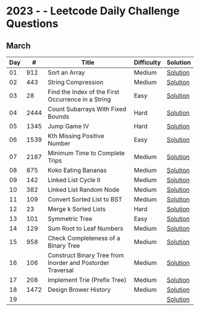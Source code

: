 # 2023 - - Leetcode Daily Challenge Questions

## March

| Day |   #   | Title                                              | Difficulty   | Solution |
| --- | ----- | -------------------------------------------------- | -------      | ------- |
| 01   | 912   | Sort an Array                                      | Medium       | [Solution](https://leetcode.com/problems/sort-an-array/submissions/)
| 02   | 443   | String Compression                                 | Medium       | [Solution](https://leetcode.com/problems/string-compression/submissions/)
| 03   | 28    | Find the Index of the First Occurrence in a String | Easy         | [Solution](https://leetcode.com/problems/find-the-index-of-the-first-occurrence-in-a-string/submissions/898582478/)
| 04  | 2444   |  Count Subarrays With Fixed Bounds |Hard| [Solution](https://leetcode.com/problems/count-subarrays-with-fixed-bounds/submissions/909044343/)
| 05 |  1345 |  Jump Game IV                | Hard         | [Solution](https://leetcode.com/problems/jump-game-iv/submissions/909693490/) |
| 06 |  1539 |  Kth Missing Positive Number   | Easy       | [Solution](https://leetcode.com/problems/kth-missing-positive-number/submissions/910290378/) |
| 07 |  2187 |  Minimum Time to Complete Trips    | Medium | [Solution](https://leetcode.com/problems/minimum-time-to-complete-trips/submissions/910546203/) |
| 08 |  875 |  Koko Eating Bananas  | Medium               | [Solution](https://leetcode.com/problems/koko-eating-bananas/submissions/911541852/) |
| 09 |  142 |  Linked List Cycle II  | Medium              | [Solution](https://leetcode.com/problems/linked-list-cycle-ii/submissions/912133065/) |
| 10 |  382 |  Linked List Random Node | Medium            | [Solution](https://leetcode.com/problems/linked-list-random-node/submissions/912783006/) |
| 11 |  109 |  Convert Sorted List to BST | Medium         | [Solution](https://leetcode.com/problems/convert-sorted-list-to-binary-search-tree/submissions/913030572/) |
| 12 |  23 |  Merge k Sorted Lists  | Hard                 | [Solution](https://leetcode.com/problems/merge-k-sorted-lists/submissions/913842344/) |
| 13 |  101 |  Symmetric Tree | Easy                       | [Solution](https://leetcode.com/problems/symmetric-tree/submissions/914478262/) |
| 14 |  129 |  Sum Root to Leaf Numbers  | Medium          | [Solution](https://leetcode.com/problems/sum-root-to-leaf-numbers/submissions/914922626/) |
| 15 |  958 |  Check Completeness of a Binary Tree | Medium    | [Solution](https://leetcode.com/problems/check-completeness-of-a-binary-tree/submissions/915417204/) |
| 16 |  106 |  Construct Binary Tree from Inorder and Postorder Traversal  | Medium    | [Solution](https://leetcode.com/problems/construct-binary-tree-from-inorder-and-postorder-traversal/submissions/916328666/) |
| 17 | 208  | Implement Trie (Prefix Tree)  |    Medium    | [Solution](https://leetcode.com/problems/implement-trie-prefix-tree/submissions/916649988/) |
| 18 | 1472  | Design Brower History  |          Medium    | [Solution](https://leetcode.com/problems/design-browser-history/submissions/917215041/) |
| 19 |   |   |              | [Solution]( ) |

